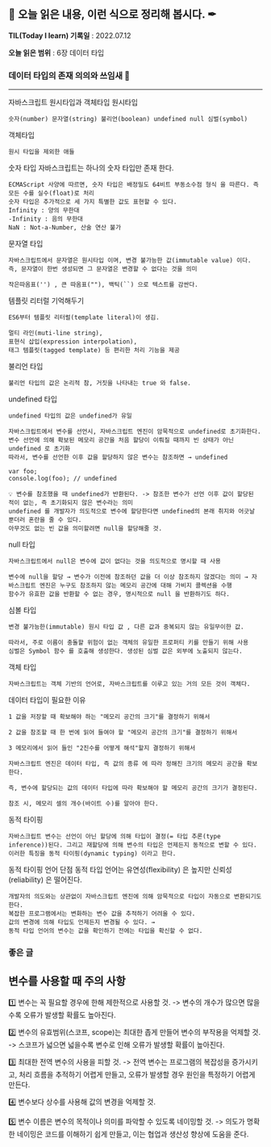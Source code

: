 ## 📕 오늘 읽은 내용, 이런 식으로 정리해 봅시다. ✒

**TIL(Today I learn) 기록일** : 2022.07.12

**오늘 읽은 범위** : 6장 데이터 타입

### 데이터 타입의 존재 의의와 쓰임새 📑

---

자바스크립트 원시타입과 객체타입
원시타입

```
숫자(number) 문자열(string) 불리언(boolean) undefined null 심벌(symbol)
```

객체타입

```
원시 타입을 제외한 애들
```

숫자 타입
자바스크립트는 하나의 숫자 타입만 존재 한다.

```
ECMAScript 사양에 따르면, 숫자 타입은 배정밀도 64비트 부동소수점 형식 을 따른다. 즉 모든 수를 실수(float)로 처리
숫자 타입은 추가적으로 세 가지 특별한 값도 표현할 수 있다.
Infinity : 양의 무한대
-Infinity : 음의 무한대
NaN : Not-a-Number, 산술 연산 불가
```

문자열 타입

```
자바스크립트에서 문자열은 원시타입 이며, 변경 불가능한 값(immutable value) 이다. 즉, 문자열이 한번 생성되면 그 문자열은 변경할 수 없다는 것을 의미

작은따옴표('') , 큰 따옴표(""), 백틱(``) 으로 텍스트를 감싼다.
```

템플릿 리터럴 기억해두기

```
ES6부터 템플릿 리터럴(template literal)이 생김.

멀티 라인(muti-line string),
표현식 삽입(expression interpolation),
태그 템플릿(tagged template) 등 편리한 처리 기능을 제공

```

불리언 타입

```
불리언 타입의 값은 논리적 참, 거짓을 나타내는 true 와 false.
```

undefined 타입

```
undefined 타입의 값은 undefined가 유일
```

```
자바스크립트에서 변수를 선언시, 자바스크립트 엔진이 암묵적으로 undefined로 초기화한다.
변수 선언에 의해 확보된 메모리 공간을 처음 할당이 이뤄질 때까지 빈 상태가 아닌 undefined 로 초기화
따라서, 변수를 선언한 이후 값을 할당하지 않은 변수는 참조하면 → undefined

var foo;
console.log(foo); // undefined

💡 변수를 참조했을 때 undefined가 반환된다. -> 참조한 변수가 선언 이후 값이 할당된 적이 없는, 즉 초기화되지 않은 변수라는 의미
undefined 를 개발자가 의도적으로 변수에 할당한다면 undefined의 본래 취지와 어긋날 뿐더러 혼란을 줄 수 있다.
아무것도 없는 빈 값을 의미할려면 null을 할당해줄 것.
```

null 타입

```
자바스크립트에서 null은 변수에 값이 없다는 것을 의도적으로 명시할 때 사용

변수에 null을 할당 → 변수가 이전에 참조하던 값을 더 이상 참조하지 않겠다는 의미 → 자바스크립트 엔진은 누구도 참조하지 않는 메모리 공간에 대해 가비지 콜렉션을 수행
함수가 유효한 값을 반환할 수 없는 경우, 명시적으로 null 을 반환하기도 하다.
```

심볼 타입

```
변경 불가능한(immutable) 원시 타입 값 , 다른 값과 중복되지 않는 유일무이한 값.

따라서, 주로 이름이 충돌할 위험이 없는 객체의 유일한 프로퍼티 키를 만들기 위해 사용
심벌은 Symbol 함수 를 호출해 생성한다. 생성된 심벌 값은 외부에 노출되지 않는다.

```

객체 타입

```
자바스크립트는 객체 기반의 언어로, 자바스크립트를 이루고 있는 거의 모든 것이 객체다.
```

데이터 타입이 필요한 이유

```
1 값을 저장할 때 확보해야 하는 "메모리 공간의 크기"를 결정하기 위해서

2 값을 참조할 때 한 번에 읽어 들여야 할 "메모리 공간의 크기"를 결정하기 위해서

3 메모리에서 읽어 들인 "2진수를 어떻게 해석"할지 결정하기 위해서

자바스크립트 엔진은 데이터 타입, 즉 값의 종류 에 따라 정해진 크기의 메모리 공간을 확보한다.

즉, 변수에 할당되는 값의 데이터 타입에 따라 확보해야 할 메모리 공간의 크기가 결정된다.

참조 시, 메모리 셀의 개수(바이트 수)를 알아야 한다.

```

동적 타이핑

```
자바스크립트 변수는 선언이 아닌 할당에 의해 타입이 결정(= 타입 추론(type inference))된다. 그리고 재할당에 의해 변수의 타입은 언제든지 동적으로 변할 수 있다. 이러한 특징을 동적 타이핑(dynamic typing) 이라고 한다.
```

동적 타이핑 언어 단점
동적 타입 언어는 유연성(flexibility) 은 높지만 신뢰성(reliability) 은 떨어진다.

```
개발자의 의도와는 상관없이 자바스크립트 엔진에 의해 암묵적으로 타입이 자동으로 변환되기도 한다.
복잡한 프로그램에서는 변화하는 변수 값을 추적하기 어려울 수 있다.
값의 변경에 의해 타입도 언제든지 변경될 수 있다. →
동적 타입 언어의 변수는 값을 확인하기 전에는 타입을 확신할 수 없다.
```

### 좋은 글

## 변수를 사용할 때 주의 사항

1️⃣ 변수는 꼭 필요할 경우에 한해 제한적으로 사용할 것.
-> 변수의 개수가 많으면 많을수록 오류가 발생할 확률도 높아진다.

2️⃣ 변수의 유효범위(스코프, scope)는 최대한 좁게 만들어 변수의 부작용을 억제할 것.
-> 스코프가 넓으면 넓을수록 변수로 인해 오류가 발생할 확률이 높아진다.

3️⃣ 최대한 전역 변수의 사용을 피할 것.
-> 전역 변수는 프로그램의 복잡성을 증가시키고, 처리 흐름을 추적하기 어렵게 만들고, 오류가 발생할 경우 원인을 특정하기 어렵게 만든다.

4️⃣ 변수보다 상수를 사용해 값의 변경을 억제할 것.

5️⃣ 변수 이름은 변수의 목적이나 의미를 파악할 수 있도록 네이밍할 것.
-> 의도가 명확한 네이밍은 코드를 이해하기 쉽게 만들고, 이는 협업과 생산성 향상에 도움을 준다.
